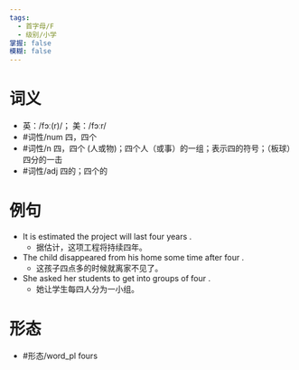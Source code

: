 ```yaml
---
tags:
  - 首字母/F
  - 级别/小学
掌握: false
模糊: false
---
```

# 词义
- 英：/fɔː(r)/； 美：/fɔːr/
- #词性/num  四，四个
- #词性/n  四，四个 (人或物)；四个人（或事）的一组；表示四的符号；（板球）四分的一击
- #词性/adj  四的；四个的
# 例句
- It is estimated the project will last four years .
	- 据估计，这项工程将持续四年。
- The child disappeared from his home some time after four .
	- 这孩子四点多的时候就离家不见了。
- She asked her students to get into groups of four .
	- 她让学生每四人分为一小组。
# 形态
- #形态/word_pl fours
